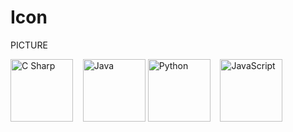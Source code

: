 # Icon
PICTURE

<p>
  <img src="https://upload.wikimedia.org/wikipedia/commons/d/d2/C_Sharp_Logo_2023.svg" alt="C Sharp" width="100" height="100"/>
  &nbsp;&nbsp;
  <img src="https://file.labex.io/namespace/df87b950-1f37-4316-bc07-6537a1f2c481/java/lab-your-first-java-lab/assets/java.svg" alt="Java" width="100" height="100"/>
  <img src="https://cdn.jsdelivr.net/gh/devicons/devicon/icons/python/python-original.svg" alt="Python" width="100" height="100"/>
  &nbsp;&nbsp;
  <img src="https://cdn.jsdelivr.net/gh/devicons/devicon/icons/javascript/javascript-original.svg" alt="JavaScript" width="100" height="100"/>
</p>

